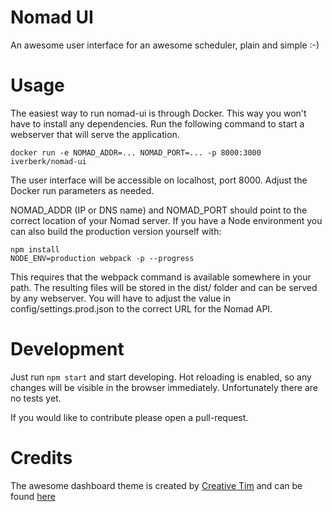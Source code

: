 Nomad UI
========

An awesome user interface for an awesome scheduler, plain and simple :-)

# Usage

The easiest way to run nomad-ui is through Docker. This way you won't have to
install any dependencies. Run the following command to start a webserver that
will serve the application.

```
docker run -e NOMAD_ADDR=... NOMAD_PORT=... -p 8000:3000 iverberk/nomad-ui
```

The user interface will be accessible on localhost, port 8000. Adjust the Docker
run parameters as needed.

NOMAD_ADDR (IP or DNS name) and NOMAD_PORT should point to the correct location of your Nomad
server. If you have a Node environment you can also build the production version
yourself with:

```
npm install
NODE_ENV=production webpack -p --progress
```

This requires that the webpack command is available somewhere in your path. The
resulting files will be stored in the dist/ folder and can be served by any webserver.
You will have to adjust the value in config/settings.prod.json to the correct URL for
the Nomad API.

# Development

Just run ```npm start``` and start developing. Hot reloading is enabled, so any
changes will be visible in the browser immediately. Unfortunately there are no tests yet.

If you would like to contribute please open a pull-request.

# Credits

The awesome dashboard theme is created by [Creative Tim](www.creative-tim.com)
and can be found [here](http://www.creative-tim.com/product/light-bootstrap-dashboard-pro)
